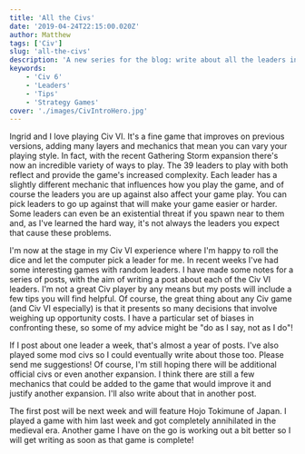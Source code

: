 ```yaml
---
title: 'All the Civs'
date: '2019-04-24T22:15:00.020Z'
author: Matthew
tags: ['Civ']
slug: 'all-the-civs'
description: 'A new series for the blog: write about all the leaders in Civilization VI.'
keywords:
    - 'Civ 6'
    - 'Leaders'
    - 'Tips'
    - 'Strategy Games'
cover: './images/CivIntroHero.jpg'
---
```


Ingrid and I love playing Civ VI. It's a fine game that improves on previous versions, adding many layers and mechanics that mean you can vary your playing style. In fact, with the recent Gathering Storm expansion there's now an incredible variety of ways to play. The 39 leaders to play with both reflect and provide the game's increased complexity. Each leader has a slightly different mechanic that influences how you play the game, and of course the leaders you are up against also affect your game play. You can pick leaders to go up against that will make your game easier or harder. Some leaders can even be an existential threat if you spawn near to them and, as I've learned the hard way, it's not always the leaders you expect that cause these problems. 

I'm now at the stage in my Civ VI experience where I'm happy to roll the dice and let the computer pick a leader for me. In recent weeks I've had some interesting games with random leaders. I have made some notes for a series of posts, with the aim of writing a post about each of the Civ VI leaders. I'm not a great Civ player by any means but my posts will include a few tips you will find helpful. Of course, the great thing about any Civ game (and Civ VI especially) is that it presents so many decisions that involve weighing up opportunity costs. I have a particular set of biases in confronting these, so some of my advice might be "do as I say, not as I do"!

If I post about one leader a week, that's almost a year of posts. I've also played some mod civs so I could eventually write about those too. Please send me suggestions! Of course, I'm still hoping there will be additional official civs or even another expansion. I think there are still a few mechanics that could be added to the game that would improve it and justify another expansion. I'll also write about that in another post. 

The first post will be next week and will feature Hojo Tokimune of Japan. I played a game with him last week and got completely annihilated in the medieval era. Another game I have on the go is working out a bit better so I will get writing as soon as that game is complete!
